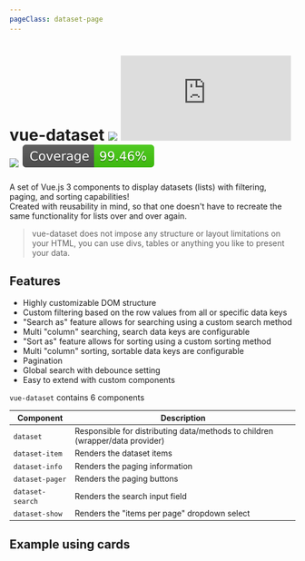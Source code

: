 ```yaml
---
pageClass: dataset-page
---
```


# vue-dataset <a href="https://npm.im/vue-dataset"><img src="https://badgen.net/npm/v/vue-dataset/next" /></a> ![](https://img.badgesize.io/kouts/vue-dataset/next/dist/vue-dataset.umd.js) ![](https://img.badgesize.io/kouts/vue-dataset/next/dist/vue-dataset.umd.js.svg?compression=gzip) ![](../coverage/badge-next.svg)

A set of Vue.js 3 components to display datasets (lists) with filtering, paging, and sorting capabilities!  
Created with reusability in mind, so that one doesn't have to recreate the same functionality for lists over and over again.

> vue-dataset does not impose any structure or layout limitations on your HTML, you can use divs, tables or anything you like to present your data.

## Features

- Highly customizable DOM structure
- Custom filtering based on the row values from all or specific data keys
- "Search as" feature allows for searching using a custom search method
- Multi "column" searching, search data keys are configurable
- "Sort as" feature allows for sorting using a custom sorting method
- Multi "column" sorting, sortable data keys are configurable
- Pagination
- Global search with debounce setting
- Easy to extend with custom components


`vue-dataset` contains 6 components

| Component      | Description |
| ----------- | ----------- |
| `dataset`      | Responsible for distributing data/methods to children (wrapper/data provider)       |
| `dataset-item`   | Renders the dataset items        |
| `dataset-info`   | Renders the paging information        |
| `dataset-pager`   | Renders the paging buttons        |
| `dataset-search`   | Renders the search input field        |
| `dataset-show`   | Renders the "items per page" dropdown select        |

<h2 class="mb-4">Example using cards</h2>

<vue-example file="Example1" />